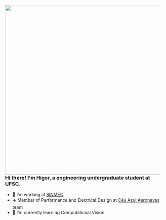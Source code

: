 <img align="right" height="550" src="https://github.com/Higor0227/Higor0227/assets/59446579/de487e40-66a8-40aa-beb3-59777798eff7" />

### Hi there! I'm Higor, a engineering undergraduate student at UFSC.

- 🔭 I’m working at [SINMEC](https://github.com/sinmec)
- ✈️ Member of Performance and Electrical Design at [Céu Azul Aeronaves](https://github.com/CeuAzul) team
- 🌱 I’m currently learning Computational Vision</p>

